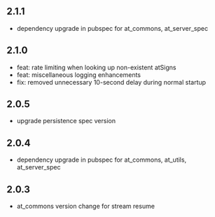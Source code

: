 ## 2.1.1
- dependency upgrade in pubspec for at_commons, at_server_spec
## 2.1.0
- feat: rate limiting when looking up non-existent atSigns
- feat: miscellaneous logging enhancements
- fix: removed unnecessary 10-second delay during normal startup
## 2.0.5
- upgrade persistence spec version
## 2.0.4
- dependency upgrade in pubspec for at_commons, at_utils, at_server_spec
## 2.0.3
- at_commons version change for stream resume
